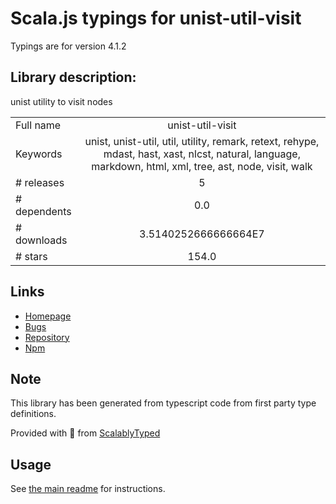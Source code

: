 
# Scala.js typings for unist-util-visit

Typings are for version 4.1.2

## Library description:
unist utility to visit nodes

|                    |                 |
| ------------------ | :-------------: |
| Full name          | unist-util-visit |
| Keywords           | unist, unist-util, util, utility, remark, retext, rehype, mdast, hast, xast, nlcst, natural, language, markdown, html, xml, tree, ast, node, visit, walk |
| # releases         | 5 |
| # dependents       | 0.0 |
| # downloads        | 3.5140252666666664E7 |
| # stars            | 154.0 |

## Links
- [Homepage](https://github.com/syntax-tree/unist-util-visit#readme)
- [Bugs](https://github.com/syntax-tree/unist-util-visit/issues)
- [Repository](https://github.com/syntax-tree/unist-util-visit)
- [Npm](https://www.npmjs.com/package/unist-util-visit)
    


## Note
This library has been generated from typescript code from first party type definitions.

Provided with :purple_heart: from [ScalablyTyped](https://github.com/oyvindberg/ScalablyTyped)

## Usage
See [the main readme](../../readme.md) for instructions.


